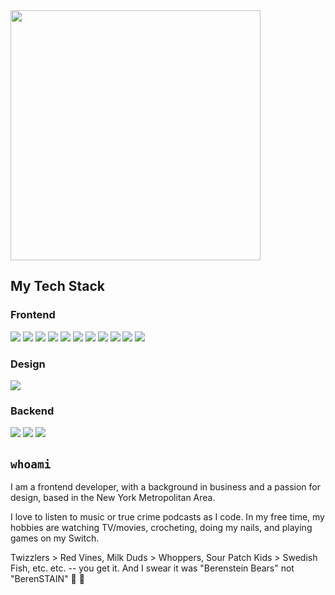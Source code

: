 <span align="left">
  <img src="https://user-images.githubusercontent.com/69250166/146096031-88881bcc-d9ea-438c-be00-5416b0ec8d16.png" width="400px"/>
</span>

## My Tech Stack
### Frontend
<span>
  <img src="https://img.shields.io/badge/HTML5-E34F26?style=for-the-badge&logo=html5&logoColor=white" />
  <img src="https://img.shields.io/badge/CSS3-1572B6?style=for-the-badge&logo=css3&logoColor=white" />
  <img src="https://img.shields.io/badge/JavaScript-323330?style=for-the-badge&logo=javascript&logoColor=F7DF1E" />
  <img src="https://img.shields.io/badge/TypeScript-3178C6?logo=typescript&logoColor=fff&style=for-the-badge" />
  <img src="https://img.shields.io/badge/Stimulus-77E8B9?logo=stimulus&logoColor=000&style=for-the-badge" />
  <img src="https://img.shields.io/badge/React-20232A?style=for-the-badge&logo=react&logoColor=61DAFB" />
  <img src="https://img.shields.io/badge/Redux-593D88?style=for-the-badge&logo=redux&logoColor=white" />
  <img src="https://img.shields.io/badge/Tailwind%20CSS-06B6D4?logo=tailwindcss&logoColor=fff&style=for-the-badge" />
  <img src="https://img.shields.io/badge/styled--components-DB7093?logo=styledcomponents&logoColor=fff&style=for-the-badge" />
  <img src="https://img.shields.io/badge/Bootstrap-563D7C?style=for-the-badge&logo=bootstrap&logoColor=white" />
  <img src="https://img.shields.io/badge/Material--UI-0081CB?style=for-the-badge&logo=material-ui&logoColor=white" />
</span>

### Design
<span>
    <img src="https://img.shields.io/badge/Figma-F24E1E?style=for-the-badge&logo=figma&logoColor=white" />
</span>

### Backend
<span>
  <img src="https://img.shields.io/badge/Ruby_on_Rails-CC0000?style=for-the-badge&logo=ruby-on-rails&logoColor=white" />
  <img src="https://img.shields.io/badge/SQLite-07405E?style=for-the-badge&logo=sqlite&logoColor=white" />
  <img src="https://img.shields.io/badge/PostgreSQL-316192?style=for-the-badge&logo=postgresql&logoColor=white" />
</span>

## `whoami`
<p>I am a frontend developer, with a background in business and a passion for design, based in the New York Metropolitan Area.</p>
<p>I love to listen to music or true crime podcasts as I code. In my free time, my hobbies are watching TV/movies, crocheting, doing my nails, and playing games on my Switch.</p>
<p>Twizzlers > Red Vines, Milk Duds > Whoppers, Sour Patch Kids > Swedish Fish, etc. etc. -- you get it. And I swear it was "Berenstein Bears" not "BerenSTAIN" 🍯 🧸</p>
